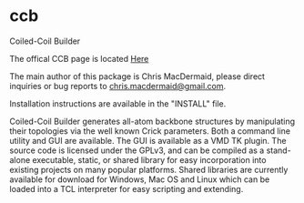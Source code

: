 ccb
===

Coiled-Coil Builder

The offical CCB page is located
[Here](http://goo.gl/3JE8Xg)

The main author of this package is Chris MacDermaid, please direct
inquiries or bug reports to <chris.macdermaid@gmail.com>.

Installation instructions are available in the "INSTALL" file.

Coiled-Coil Builder generates all-atom backbone structures by
manipulating their topologies via the well known Crick
parameters. Both a command line utility and GUI are available. The GUI
is available as a VMD TK plugin. The source code is licensed under the
GPLv3, and can be compiled as a stand-alone executable, static, or
shared library for easy incorporation into existing projects on many
popular platforms. Shared libraries are currently available for
download for Windows, Mac OS and Linux which can be loaded into a TCL
interpreter for easy scripting and extending.